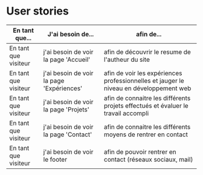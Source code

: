 # User stories

|En tant que...| J'ai besoin de...| afin de... |
|---|---|---|
| En tant que visiteur | j'ai besoin de voir la page 'Accueil' | afin de découvrir le resume de l'autheur du site|
| En tant que visiteur | j'ai besoin de voir la page 'Expériences' | afin de voir les expériences professionnelles et jauger le niveau en développement web|
| En tant que visiteur | j'ai besoin de voir la page 'Projets'| afin de connaitre les différents projets effectués et évaluer le travail accompli |
| En tant que visiteur | j'ai besoin de voir la page 'Contact' | afin de connaitre les différents moyens de rentrer en contact |
| En tant que visiteur | j'ai besoin de voir le footer| afin de pouvoir rentrer en contact (réseaux sociaux, mail) |||
